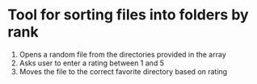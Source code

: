 # Tool for sorting files into folders by rank 

1. Opens a random file from the directories provided in the array
2. Asks user to enter a rating between 1 and 5
3. Moves the file to the correct favorite directory based on rating
